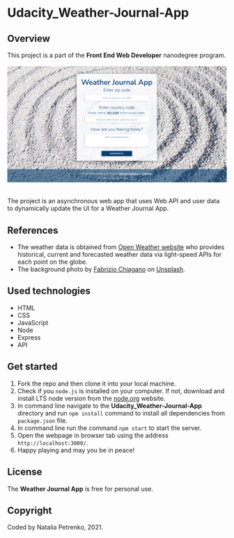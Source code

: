 # Udacity_Weather-Journal-App

## Overview
This project is a part of the **Front End Web Developer** nanodegree program. <br /><br />
![The Weather-Journal-App screenshot](website/images/weather-journal-app_screenshot.jpg?raw=true "The Weather-Journal-App screenshot")<br /><br />

The project is an asynchronous web app that uses Web API and user data to dynamically update the UI for a Weather Journal App.

## References
 - The weather data is obtained from [Open Weather website](https://openweathermap.org/) who provides historical, current and forecasted weather data via light-speed APIs for each point on the globe.
 - The background photo by [Fabrizio Chiagano](https://unsplash.com/@fabriziochiagano?utm_source=unsplash&utm_medium=referral&utm_content=creditCopyText) on [Unsplash](https://unsplash.com/s/photos/zen?utm_source=unsplash&utm_medium=referral&utm_content=creditCopyText).

## Used technologies
- HTML
- CSS
- JavaScript
- Node
- Express
- API

## Get started
1. Fork the repo and then clone it into your local machine.
2. Check if you `node.js` is installed on your computer. If not, download and install LTS node version from the [node.org](https://nodejs.org/en/) website.
3. In command line navigate to the **Udacity_Weather-Journal-App** directory and run `npm install` command to install all dependencies from `package.json` file.
4. In command line run the command `npm start` to start the server.
5. Open the webpage in browser tab using the address `http://localhost:3000/`.
6. Happy playing and may you be in peace!

## License
The **Weather Journal App** is free for personal use.

## Copyright
Coded by Natalia Petrenko, 2021.
